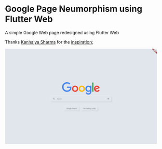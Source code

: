 # Google Page Neumorphism using Flutter Web

A simple Google Web page redesigned using Flutter Web

Thanks [Kanhaiya Sharma](https://medium.com/@ikanhaiyasharma/) for the [inspiration](https://uxplanet.org/neumorphism-is-not-a-replacement-ux-and-resources-38ca5faf375e);

![Google Page Neumorphism Exemplo](https://github.com/joaoarmando/google_neumorphism_page/blob/master/img.png)

